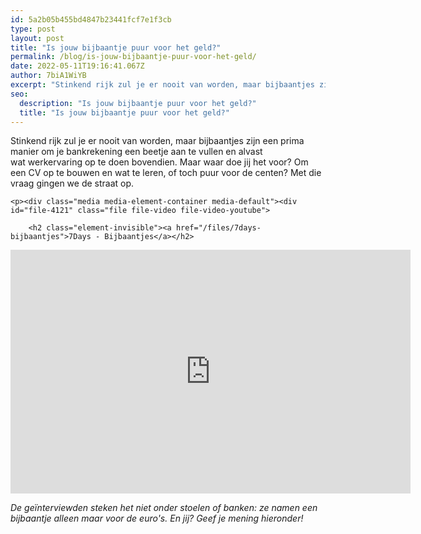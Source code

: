 ```yaml
---
id: 5a2b05b455bd4847b23441fcf7e1f3cb
type: post
layout: post
title: "Is jouw bijbaantje puur voor het geld?"
permalink: /blog/is-jouw-bijbaantje-puur-voor-het-geld/
date: 2022-05-11T19:16:41.067Z
author: 7biA1WiYB
excerpt: "Stinkend rijk zul je er nooit van worden, maar bijbaantjes zijn een prima manier om je bankrekening een beetje aan te vullen en alvast wat werkervaring op te doen bovendien. Maar waar doe jij het voor? Om een CV op te bouwen en wat te leren, of toch puur voor de centen? Met die vraag gingen we de straat op.  "
seo:
  description: "Is jouw bijbaantje puur voor het geld?"
  title: "Is jouw bijbaantje puur voor het geld?"
---
```

Stinkend rijk zul je er nooit van worden, maar bijbaantjes zijn een prima manier om je bankrekening een beetje aan te vullen en alvast wat werkervaring op te doen bovendien. Maar waar doe jij het voor? Om een CV op te bouwen en wat te leren, of toch puur voor de centen? Met die vraag gingen we de straat op.  

    <p><div class="media media-element-container media-default"><div id="file-4121" class="file file-video file-video-youtube">

        <h2 class="element-invisible"><a href="/files/7days-bijbaantjes">7Days - Bijbaantjes</a></h2>
    
  
  <div class="content">
    <div class="media-youtube-video media-element file-default media-youtube-1">
  <iframe class="media-youtube-player" width="640" height="390" title="7Days - Bijbaantjes" src="https://www.youtube.com/embed/Bwbb8eRhbw0?wmode=opaque&controls=" name="7Days - Bijbaantjes" frameborder="0" allowfullscreen="">Video van 7Days - Bijbaantjes</iframe>
</div>
  </div>

  
</div>
</div>
<p><em>De geïnterviewden steken het niet onder stoelen of banken: ze namen een bijbaantje alleen maar voor de euro's. En jij? Geef je mening hieronder!</em></p>  
